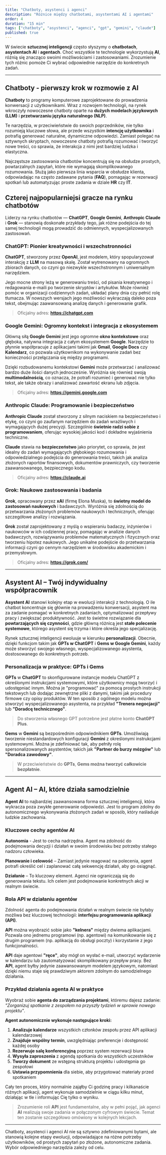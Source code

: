 ```yaml
---
title: "Chatboty, asystenci i agenci"
description: "Różnice między chatbotami, asystentami AI i agentami"
order: 4
duration: "15 min"
tags: ["chatboty", "asystenci", "agenci", "gpt", "gemini", "claude"]
published: true
---
```


W świecie **sztucznej inteligencji** często słyszymy o **chatbotach**, **asystentach AI** i **agentach**. Choć wszystkie te technologie wykorzystują **AI**, różnią się znacząco swoimi możliwościami i zastosowaniami. Zrozumienie tych różnic pomoże Ci wybrać odpowiednie narzędzie do konkretnych zadań.

---

## Chatboty - pierwszy krok w rozmowie z AI

**Chatboty** to programy komputerowe zaprojektowane do prowadzenia konwersacji z użytkownikami. Wraz z rozwojem technologii, na rynek wkroczyły nowoczesne chatboty oparte na **dużych modelach językowych (LLM)** i **przetwarzaniu języka naturalnego (NLP)**. 

Te narzędzia, w przeciwieństwie do swoich poprzedników, nie tylko rozumieją kluczowe słowa, ale przede wszystkim **intencję użytkownika** i potrafią generować naturalne, dynamiczne odpowiedzi. Zamiast polegać na sztywnych skryptach, nowoczesne chatboty potrafią rozumować i tworzyć nowe treści, co sprawia, że interakcja z nimi jest bardziej ludzka i elastyczna.

Najczęstsze zastosowania chatbotów koncentrują się na obsłudze prostych, powtarzalnych zapytań, które nie wymagają skomplikowanego rozumowania. Służą jako pierwsza linia wsparcia w obsłudze klienta, odpowiadając na często zadawane pytania (**FAQ**), pomagając w rezerwacji spotkań lub automatyzując proste zadania w dziale **HR** czy **IT**.

## Czterej najpopularniejsi gracze na rynku chatbotów

Liderzy na rynku chatbotów — **ChatGPT**, **Google Gemini**, **Anthropic Claude** i **Grok** — stanowią doskonałe przykłady tego, jak różne podejścia do tej samej technologii mogą prowadzić do odmiennych, wyspecjalizowanych zastosowań.

### ChatGPT: Pionier kreatywności i wszechstronności

**ChatGPT**, stworzony przez **OpenAI**, jest modelem, który spopularyzował interakcję z **LLM** na masową skalę. Został wytrenowany na ogromnych zbiorach danych, co czyni go niezwykle wszechstronnym i uniwersalnym narzędziem. 

Jego mocne strony leżą w generowaniu treści, od pisania kreatywnego i redagowania e-maili po tworzenie skryptów i artykułów. Może również pomóc w organizacji codziennych zadań, układać plany dnia czy pełnić rolę tłumacza. W nowszych wersjach jego możliwości wykraczają daleko poza tekst, obejmując zaawansowaną analizę danych i generowanie grafik.

> Oficjalny adres: **https://chatgpt.com**

### Google Gemini: Ogromny kontekst i integracja z ekosystemem

Główną siłą **Google Gemini** jest jego ogromne **okno kontekstowe** oraz głęboka, natywna integracja z całym ekosystemem **Google**. Narzędzie to płynnie współpracuje z aplikacjami takimi jak **Gmail**, **Google Docs** czy **Kalendarz**, co pozwala użytkownikom na wykonywanie zadań bez konieczności przełączania się między programami. 

Dzięki rozbudowanemu kontekstowi **Gemini** może przetwarzać i analizować bardzo duże ilości danych jednocześnie. Wyróżnia się również swoją **multimodalnością**, co oznacza, że potrafi rozumieć i generować nie tylko tekst, ale także obrazy i analizować zawartość ekranu lub zdjęcia.

> Oficjalny adres: **https://gemini.google.com**

### Anthropic Claude: Programowanie i bezpieczeństwo

**Anthropic Claude** został stworzony z silnym naciskiem na bezpieczeństwo i etykę, co czyni go zaufanym narzędziem do zadań wrażliwych i wymagających dużej precyzji. Szczególnie **świetnie radzi sobie z programowaniem**, oferując wysokiej jakości kod i dokładne wyjaśnienia techniczne. 

**Claude** stawia na **bezpieczeństwo** jako priorytet, co sprawia, że jest idealny do zadań wymagających głębokiego rozumowania i odpowiedzialnego podejścia do generowania treści, takich jak analiza złożonych raportów finansowych, dokumentów prawniczych, czy tworzenie zaawansowanego, bezpiecznego kodu.

> Oficjalny adres: **https://claude.ai**

### Grok: Naukowe zastosowania i badania

**Grok**, opracowany przez **xAI** (firmę Elona Muska), to **świetny model do zastosowań naukowych** i badawczych. Wyróżnia się zdolnością do przetwarzania złożonych problemów naukowych i technicznych, oferując szczegółowe analizy i rozwiązania. 

**Grok** został zaprojektowany z myślą o wspieraniu badaczy, inżynierów i naukowców w ich codziennej pracy, pomagając w analizie danych badawczych, rozwiązywaniu problemów matematycznych i fizycznych oraz tworzeniu hipotez naukowych. Jego unikalne podejście do przetwarzania informacji czyni go cennym narzędziem w środowisku akademickim i przemysłowym.

> Oficjalny adres: **https://grok.com/**

---
## Asystent AI – Twój indywidualny współpracownik

**Asystent AI** stanowi kolejny etap w ewolucji interakcji z technologią. O ile chatbot koncentruje się głównie na prowadzeniu konwersacji, asystent ma za zadanie pomagać w konkretnych zadaniach, optymalizować przepływy pracy i zwiększać produktywność. Jest to świetne rozwiązanie dla **powtarzających się czynności**, gdzie główną różnicą jest **stałe polecenie systemowe**, którego asystent się trzyma i które określa jego specjalizację.

Rynek sztucznej inteligencji ewoluuje w kierunku **personalizacji**. Obecnie, dzięki funkcjom takim jak **GPTs w ChatGPT** i **Gems w Google Gemini**, każdy może stworzyć swojego własnego, wyspecjalizowanego asystenta, dostosowanego do konkretnych potrzeb.

### Personalizacja w praktyce: GPTs i Gems

**GPTs** w **ChatGPT** to skonfigurowane instancje modelu ChatGPT z określonymi instrukcjami systemowymi, które użytkownicy mogą tworzyć i udostępniać innym. Można je "programować" za pomocą prostych instrukcji tekstowych lub dodając zewnętrzne pliki z danymi, takimi jak procedury firmowe czy opisy produktów. W ten sposób z ogólnego modelu można stworzyć wyspecjalizowanego asystenta, na przykład **"Trenera negocjacji"** lub **"Doradcę technicznego"**.

> Do stworzenia własnego GPT potrzebne jest płatne konto **ChatGPT Plus**.

**Gems** w **Gemini** są bezpośrednim odpowiednikiem **GPTs**. Umożliwiają tworzenie niestandardowych konfiguracji **Gemini** z określonymi instrukcjami systemowymi. Można je zdefiniować tak, aby pełniły rolę spersonalizowanych asystentów, takich jak **"Partner do burzy mózgów"** lub **"Doradca zawodowy"**.

> W przeciwieństwie do **GPTs**, **Gems można tworzyć całkowicie bezpłatnie**.

---

## Agent AI – AI, które działa samodzielnie

**Agent AI** to najbardziej zaawansowana forma sztucznej inteligencji, która wykracza poza zwykłe generowanie odpowiedzi. Jest to program zdolny do autonomicznego wykonywania złożonych zadań w sposób, który naśladuje ludzkie zachowania.

### Kluczowe cechy agentów AI

**Autonomia** - Jest to cecha nadrzędna. Agent ma zdolność do podejmowania decyzji i działań w swoim środowisku bez potrzeby stałego nadzoru człowieka.

**Planowanie i celowość** – Zamiast jedynie reagować na polecenia, agent potrafi określić cel i zaplanować całą sekwencję działań, aby go osiągnąć.

**Działanie** – To kluczowy element. Agenci nie ograniczają się do generowania tekstu. Ich celem jest podejmowanie konkretnych akcji w realnym świecie.

### Rola API w działaniu agentów

Zdolność agenta do podejmowania działań w realnym świecie nie byłaby możliwa bez kluczowej technologii: **interfejsu programowania aplikacji (API)**. 

**API** można wyobrazić sobie jako **"kelnera"** między dwiema aplikacjami. Pozwala ono jednemu programowi (np. agentowi) na komunikowanie się z drugim programem (np. aplikacją do obsługi poczty) i korzystanie z jego funkcjonalności. 

**API** daje agentowi **"ręce"**, aby mógł on wysłać e-mail, utworzyć wydarzenie w kalendarzu lub zautomatyzować skomplikowany przepływ pracy. Bez **API**, agent byłby jedynie zaawansowanym modelem językowym, natomiast dzięki niemu staje się prawdziwym aktorem zdolnym do samodzielnego działania.

### Przykład działania agenta AI w praktyce

Wyobraź sobie **agenta do zarządzania projektami**, któremu dajesz zadanie: *"Zorganizuj spotkanie z zespołem na przyszły tydzień w sprawie nowego projektu"*.

**Agent autonomicznie wykonuje następujące kroki:**
1. **Analizuje kalendarze** wszystkich członków zespołu przez API aplikacji kalendarzowej
2. **Znajduje wspólny termin**, uwzględniając preferencje i dostępność każdej osoby
3. **Rezerwuje salę konferencyjną** poprzez system rezerwacji biura
4. **Wysyła zaproszenia** z agendą spotkania do wszystkich uczestników
5. **Tworzy dokument** ze wstępną strukturą projektu i udostępnia go zespołowi
6. **Ustawia przypomnienia** dla siebie, aby przygotować materiały przed spotkaniem

Cały ten proces, który normalnie zająłby Ci godzinę pracy i kilkanaście różnych aplikacji, agent wykonuje samodzielnie w ciągu kilku minut, działając w tle i informując Cię tylko o wyniku.

> Zrozumienie roli **API** jest fundamentalne, aby w pełni pojąć, jak agenci **AI** realizują swoje zadania w połączonym cyfrowym świecie. Temat ten zostanie szczegółowo omówiony w kolejnych lekcjach.

---

Chatboty, asystenci i agenci AI nie są sztywno zdefiniowanymi bytami, ale stanowią kolejne etapy ewolucji, odpowiadające na różne potrzeby użytkowników, od prostych zapytań po złożone, autonomiczne zadania. Wybór odpowiedniego narzędzia zależy od celu. 